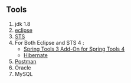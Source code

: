 ## Tools
1. jdk 1.8
2. [eclipse ](https://www.eclipse.org/downloads/download.php?file=/technology/epp/downloads/release/2019-09/R/eclipse-jee-2019-09-R-win32-x86_64.zip)
3. [STS](https://download.springsource.com/release/STS4/4.4.2.RELEASE/dist/e4.13/spring-tool-suite-4-4.4.2.RELEASE-e4.13.0-win32.win32.x86_64.self-extracting.jar) 
4. For Both Eclipse and STS 4 : 
    - [Spring Tools 3 Add-On for Spring Tools 4](https://marketplace.eclipse.org/content/spring-tools-3-add-spring-tools-4)
    - [Hibernate](https://marketplace.eclipse.org/content/jboss-tools)
5. [Postman](https://www.getpostman.com/)
6. Oracle
7. MySQL